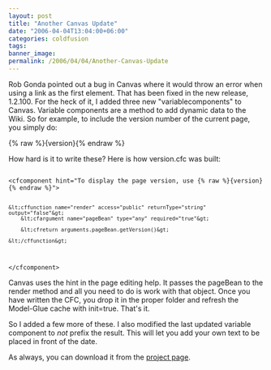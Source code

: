 ```yaml
---
layout: post
title: "Another Canvas Update"
date: "2006-04-04T13:04:00+06:00"
categories: coldfusion 
tags: 
banner_image: 
permalink: /2006/04/04/Another-Canvas-Update
---
```


Rob Gonda pointed out a bug in Canvas where it would throw an error when using a link as the first element. That has been fixed in the new release, 1.2.100. For the heck of it, I added three new "variablecomponents" to Canvas. Variable components are a method to add dynamic data to the Wiki. So for example, to include the version number of the current page, you simply do:

{% raw %}{version}{% endraw %}

How hard is it to write these? Here is how version.cfc was built:

<code>
&lt;cfcomponent hint="To display the page version, use {% raw %}{version}{% endraw %}"&gt;

	&lt;cffunction name="render" access="public" returnType="string" output="false"&gt;
		&lt;cfargument name="pageBean" type="any" required="true"&gt;
		
		&lt;cfreturn arguments.pageBean.getVersion()&gt;
		
	&lt;/cffunction&gt;
	
&lt;/cfcomponent&gt;
</code>

Canvas uses the hint in the page editing help. It passes the pageBean to the render method and all you need to do is work with that object. Once you have written the CFC, you drop it in the proper folder and refresh the Model-Glue cache with init=true. That's it.

So I added a few more of these. I also modified the last updated variable component to <i>not</i> prefix the result. This will let you add your own text to be placed in front of the date.

As always, you can download it from the <a href="http://ray.camdenfamily.com/projects/canvas">project page</a>.